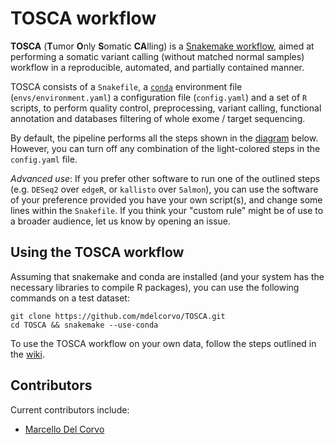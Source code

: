# TOSCA workflow


**TOSCA** (**T**umor **O**nly **S**omatic **CA**lling) is a [Snakemake workflow](https://snakemake.readthedocs.io/en/stable/index.html), aimed at performing a somatic variant calling (without matched normal samples) workflow in a reproducible, automated, and partially contained manner.

TOSCA consists of a `Snakefile`, a [`conda`](https://conda.io/docs/) environment file (`envs/environment.yaml`) a configuration file (`config.yaml`) and a set of `R` scripts, to perform quality control, preprocessing, variant calling, functional annotation and databases filtering of whole exome / target sequencing.  

By default, the pipeline performs all the steps shown in the [diagram](img/dag_nice3.png) below. However, you can turn off any combination of the light-colored steps in the `config.yaml` file. 

*Advanced use*: If you prefer other software to run one of the outlined steps (e.g. `DESeq2` over `edgeR`, or `kallisto` over `Salmon`), you can use the software of your preference provided you have your own script(s), and change some lines within the `Snakefile`. If you think your "custom rule" might be of use to a broader audience, let us know by opening an issue.


## Using the TOSCA workflow

Assuming that snakemake and conda are installed (and your system has the necessary libraries to compile R packages), you can use the following commands on a test dataset:

```
git clone https://github.com/mdelcorvo/TOSCA.git
cd TOSCA && snakemake --use-conda
```

To use the TOSCA workflow on your own data, follow the steps outlined in the [wiki](https://github.com/mdelcorvo/TOSCA/wiki).


## Contributors
Current contributors include:

- [Marcello Del Corvo](https://github.com/mdelcorvo)
